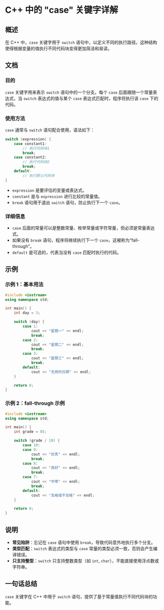 <!--
Meta Description: # C++ 中的 "case" 关键字详解 ## 概述 在 C++ 中，`case` 关键字用于 `switch` 语句中，以定义不同的执行路径。这种结构使得根据变量的值执行不同代码块变得更加简洁和易读。 ## 文档 ### 目的 `case` 关键字用来表示 `switch` 语句中的一个分支。每...
Meta Keywords: case, switch, break, cout, endl
-->

# C++ 中的 "case" 关键字详解

## 概述
在 C++ 中，`case` 关键字用于 `switch` 语句中，以定义不同的执行路径。这种结构使得根据变量的值执行不同代码块变得更加简洁和易读。

## 文档
### 目的
`case` 关键字用来表示 `switch` 语句中的一个分支。每个 `case` 后面跟随一个常量表达式，当 `switch` 表达式的值与某个 `case` 表达式匹配时，程序将执行该 `case` 下的代码。

### 使用方法
`case` 通常与 `switch` 语句配合使用，语法如下：

```cpp
switch (expression) {
    case constant1:
        // 执行代码块1
        break;
    case constant2:
        // 执行代码块2
        break;
    default:
        // 执行默认代码块
}
```

- `expression` 是要评估的变量或表达式。
- `constant` 是与 `expression` 进行比较的常量值。
- `break` 语句用于退出 `switch` 语句，防止执行下一个 `case`。

### 详细信息
- `case` 后面的常量可以是整数常量、枚举常量或字符常量，但必须是常量表达式。
- 如果没有 `break` 语句，程序将继续执行下一个 `case`，这被称为“fall-through”。
- `default` 是可选的，代表当没有 `case` 匹配时执行的代码。

## 示例
### 示例 1：基本用法
```cpp
#include <iostream>
using namespace std;

int main() {
    int day = 3;

    switch (day) {
        case 1:
            cout << "星期一" << endl;
            break;
        case 2:
            cout << "星期二" << endl;
            break;
        case 3:
            cout << "星期三" << endl;
            break;
        default:
            cout << "无效的日期" << endl;
    }

    return 0;
}
```

### 示例 2：fall-through 示例
```cpp
#include <iostream>
using namespace std;

int main() {
    int grade = 85;

    switch (grade / 10) {
        case 10:
        case 9:
            cout << "优秀" << endl;
            break;
        case 8:
            cout << "良好" << endl;
            break;
        case 7:
            cout << "中等" << endl;
            break;
        default:
            cout << "及格或不及格" << endl;
    }

    return 0;
}
```

## 说明
- **常见陷阱**：忘记在 `case` 语句中使用 `break`，导致代码意外地执行多个分支。
- **类型匹配**：`switch` 表达式的类型与 `case` 常量的类型必须一致，否则会产生编译错误。
- **只支持整型**：`switch` 只支持整数类型（如 `int`, `char`），不能直接使用浮点数或字符串。

## 一句话总结
`case` 关键字在 C++ 中用于 `switch` 语句，提供了基于常量值执行不同代码块的功能。